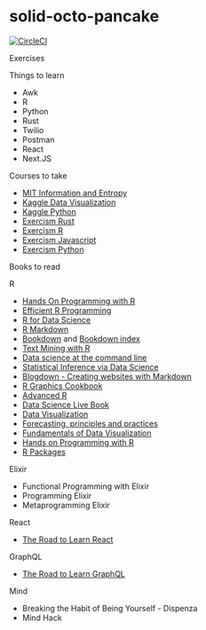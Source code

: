 # solid-octo-pancake

[![CircleCI](https://circleci.com/gh/unozerocode/exercises.svg?style=svg&circle-token=55c433f7012d92bb1184beed283adc8a093f0093)](https://circleci.com/gh/unozerocode/exercises)

Exercises

Things to learn
- Awk
- R
- Python
- Rust
- Twilio
- Postman
- React
- Next.JS

Courses to take
- [MIT Information and Entropy](https://ocw.mit.edu/courses/electrical-engineering-and-computer-science/6-050j-information-and-entropy-spring-2008/)
- [Kaggle Data Visualization](https://www.kaggle.com/learn/data-visualization)
- [Kaggle Python](https://www.kaggle.com/learn/python)
- [Exercism Rust](https://exercism.io/my/tracks/rust)
- [Exercism R](https://exercism.io/my/tracks/r)
- [Exercism Javascript](https://exercism.io/my/tracks/javascript)
- [Exercism Python](https://exercism.io/my/tracks/python)

Books to read

R

- [Hands On Programming with R](https://rstudio-education.github.io/hopr/)
- [Efficient R Programming](https://bookdown.org/csgillespie/efficientR/)
- [R for Data Science](https://r4ds.had.co.nz/)
- [R Markdown](https://bookdown.org/yihui/rmarkdown/)
- [Bookdown](https://bookdown.org/yihui/bookdown/) and [Bookdown index](https://bookdown.org/)
- [Text Mining with R](https://www.tidytextmining.com/)
- [Data science at the command line](https://www.datascienceatthecommandline.com/)
- [Statistical Inference via Data Science](https://moderndive.com/)
- [Blogdown - Creating websites with Markdown](https://bookdown.org/yihui/blogdown/)
- [R Graphics Cookbook](https://r-graphics.org/)
- [Advanced R](https://adv-r.hadley.nz/)
- [Data Science Live Book](https://livebook.datascienceheroes.com/)
- [Data Visualization](https://socviz.co/)
- [Forecasting, principles and practices](https://otexts.com/fpp2/)
- [Fundamentals of Data Visualization](https://serialmentor.com/dataviz/)
- [Hands on Programming with R](https://rstudio-education.github.io/hopr/)
- [R Packages](https://r-pkgs.org/)

Elixir 

- Functional Programming with Elixir
- Programming Elixir
- Metaprogramming Elixir

React

- [The Road to Learn React](https://drive.google.com/open?id=1KvVFok3GfSfBTNkdNBcC0EbC1cCGKRfY)

GraphQL

- [The Road to Learn GraphQL](https://drive.google.com/open?id=1bdu75J3NwQnU2nIHur5kBy5y1Bm8tHOP)

Mind
- Breaking the Habit of Being Yourself - Dispenza
- Mind Hack
